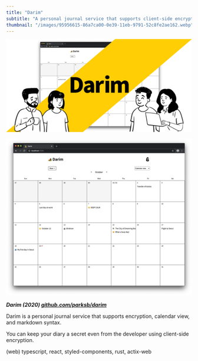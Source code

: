 ```yaml
---
title: "Darim"
subtitle: "A personal journal service that supports client-side encryption"
thumbnail: "/images/95956615-86a7ca00-0e39-11eb-9791-52c8fe2ae162.webp"
---
```


![](/images/95956615-86a7ca00-0e39-11eb-9791-52c8fe2ae162.webp)

![](/images/95677293-70aec500-0bff-11eb-9b86-cb1e4060873b.webp)

_**Darim (2020) [github.com/parksb/darim](https://github.com/parksb/darim)**_

Darim is a personal journal service that supports encryption, calendar view, and markdown syntax.

You can keep your diary a secret even from the developer using client-side encryption.

(web) typescript, react, styled-components, rust, actix-web
